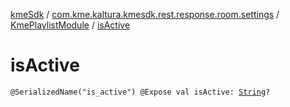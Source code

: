[kmeSdk](../../index.md) / [com.kme.kaltura.kmesdk.rest.response.room.settings](../index.md) / [KmePlaylistModule](index.md) / [isActive](./is-active.md)

# isActive

`@SerializedName("is_active") @Expose val isActive: `[`String`](https://kotlinlang.org/api/latest/jvm/stdlib/kotlin/-string/index.html)`?`